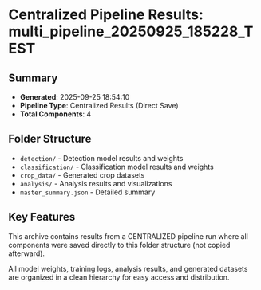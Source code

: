 # Centralized Pipeline Results: multi_pipeline_20250925_185228_TEST

## Summary
- **Generated**: 2025-09-25 18:54:10
- **Pipeline Type**: Centralized Results (Direct Save)
- **Total Components**: 4

## Folder Structure
- `detection/` - Detection model results and weights
- `classification/` - Classification model results and weights
- `crop_data/` - Generated crop datasets
- `analysis/` - Analysis results and visualizations
- `master_summary.json` - Detailed summary

## Key Features
This archive contains results from a CENTRALIZED pipeline run where all components
were saved directly to this folder structure (not copied afterward).

All model weights, training logs, analysis results, and generated datasets are
organized in a clean hierarchy for easy access and distribution.
